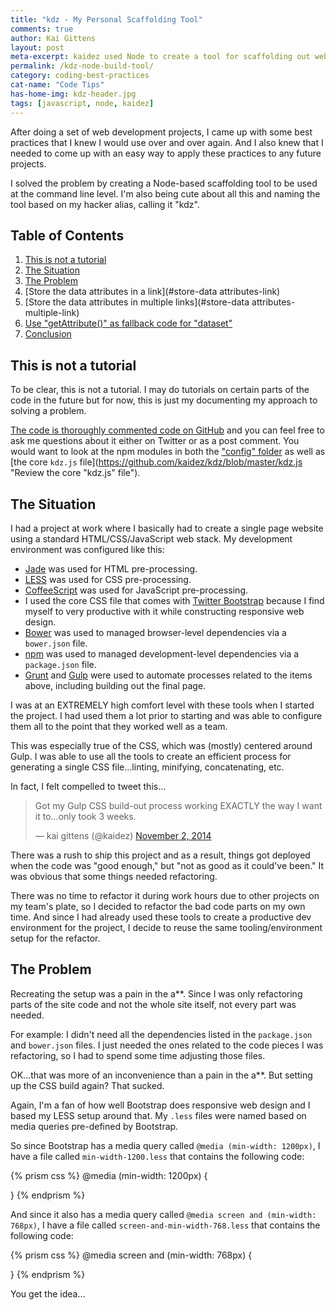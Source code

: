 ```yaml
---
title: "kdz - My Personal Scaffolding Tool"
comments: true
author: Kai Gittens
layout: post
meta-excerpt: kaidez used Node to create a tool for scaffolding out web development projects. Includes a link to thoroughly commented code on GitHub.
permalink: /kdz-node-build-tool/
category: coding-best-practices
cat-name: "Code Tips"
has-home-img: kdz-header.jpg
tags: [javascript, node, kaidez]
---
```

After doing a set of web development projects, I came up with some best practices that I knew I would use over and over again. And I also knew that I needed to come up with an easy way to apply these practices to any future projects.

I solved the problem by creating a Node-based scaffolding tool to be used at the command line level. I'm also being cute about all this and naming the tool based on my hacker alias, calling it "kdz".

## Table of Contents
1. [This is not a tutorial](#not-a-tutorial)
2. [The Situation](#the-situation)
3. [The Problem](#the-problem)
4. [Store the data attributes in a link](#store-data attributes-link)
5. [Store the data attributes in multiple links](#store-data attributes-multiple-link)
6. [Use "getAttribute()" as fallback code for "dataset"](#getattribute-fallback)
7. [Conclusion](#conclusion)

<a name="not-a-tutorial"></a>
## This is not a tutorial

To be clear, this is not a tutorial. I may do tutorials on certain parts of the code in the future but for now, this is just my documenting my approach to solving a problem.

[The code is thoroughly commented code on GitHub](https://github.com/kaidez/kdz "See the kdz code on GitHub") and you can feel free to ask me questions about it either on Twitter or as a post comment. You would want to look at the npm modules in both the ["config" folder](https://github.com/kaidez/kdz/tree/master/config "review the npm code modules for kdz") as well as [the core `kdz.js` file](https://github.com/kaidez/kdz/blob/master/kdz.js "Review the core "kdz.js" file").

<a name="the-situation"></a>
## The Situation

I had a project at work where I basically had to create a single page website using a standard HTML/CSS/JavaScript web stack. My development environment was configured like this:

* [Jade](http://jade-lang.com/ "Review the Jade HTML template engine") was used for HTML pre-processing.
* [LESS](http://lesscss.org/ "Review the LESS pre-processor") was used for CSS pre-processing.
* [CoffeeScript](http://coffeescript.org/ "Review the CoffeeScript JS pre-processor") was used for JavaScript pre-processing.
* I used the core CSS file that comes with [Twitter Bootstrap](http://getbootstrap.com/ "Review Twitter Bootstrap") because I find myself to very productive with it while constructing responsive web design.
* [Bower](http://bower.io/ "Review the Bower web package manager") was used to managed browser-level dependencies via a `bower.json` file.
* [npm](https://www.npmjs.com/ "Review the npm package manager for Node") was used to managed development-level dependencies via a `package.json` file.
* [Grunt](http://gruntjs.com/ "Review the Grunt task runner") and [Gulp](http://gulpjs.com/ "Review the Gulp build system") were used to automate processes related to the items above, including building out the final page.

I was at an EXTREMELY high comfort level with these tools when I started the project. I had used them a lot prior to starting and was able to configure them all to the point that they worked well as a team.

This was especially true of the CSS, which was (mostly) centered around Gulp. I was able to use all the tools to create an efficient process for generating a single CSS file...linting, minifying, concatenating, etc.

In fact, I felt compelled to tweet this...

<blockquote class="twitter-tweet" lang="en"><p>Got my Gulp CSS build-out process working EXACTLY the way I want it to…only took 3 weeks.</p>&mdash; kai gittens (@kaidez) <a href="https://twitter.com/kaidez/status/529054310379053056">November 2, 2014</a></blockquote>
<script async src="//platform.twitter.com/widgets.js" charset="utf-8"></script>

There was a rush to ship this project and as a result, things got deployed when the code was "good enough," but "not as good as it could've been." It was obvious that some things needed refactoring.

There was no time to refactor it during work hours due to other projects on my team's plate, so I decided to refactor the bad code parts on my own time. And since I had already used these tools to create a productive dev environment for the project, I decide to reuse the same tooling/environment setup for the refactor.

<a name="the-problem"></a>
## The Problem
Recreating the setup was a pain in the a**. Since I was only refactoring parts of the site code and not the whole site itself, not every part was needed.

For example: I didn't need all the dependencies listed in the `package.json` and `bower.json` files. I just needed the ones related to the code pieces I was refactoring, so I had to spend some time adjusting those files.

OK...that was more of an inconvenience than a pain in the a**. But setting up the CSS build again? That sucked.

Again, I'm a fan of how well Bootstrap does responsive web design and I based my LESS setup around that. My `.less` files were named based on media queries pre-defined by Bootstrap.

So since Bootstrap has a media query called `@media (min-width: 1200px)`, I have a file called `min-width-1200.less` that contains the following code:

{% prism css %}
@media (min-width: 1200px) {

}
{% endprism %}

And since it also has a media query called `@media screen and (min-width: 768px)`, I have a file called `screen-and-min-width-768.less` that contains the following code:

{% prism css %}
@media screen and (min-width: 768px) {

}
{% endprism %}

You get the idea...
